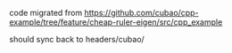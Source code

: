 code migrated from https://github.com/cubao/cpp-example/tree/feature/cheap-ruler-eigen/src/cpp_example

should sync back to headers/cubao/